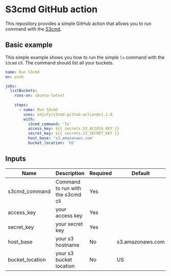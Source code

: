 # S3cmd GitHub action

This repository provides a simple GitHub action that allows you to run command with the [S3cmd](https://github.com/s3tools/s3cmd).


## Basic example

This simple example shows you how to run the simple `ls` command with the `S3cmd` cli. 
The command should list all your buckets.

```yaml
name: Run S3cmd
on: push

jobs:
  listBuckets:
    runs-on: ubuntu-latest
    
    steps:
      - name: Run S3cmd
        uses: edjufy/s3cmd-github-action@v1.1.0
        with:
          s3cmd_command: 'ls'
          access_key: ${{ secrets.S3_ACCESS_KEY }}
          secret_key: ${{ secrets.S3_SECRET_KEY }}
          host_base: 's3.amazonaws.com'
          bucket_location: 'US'
```

## Inputs

| Name            | Description                       | Required | Default          |
|-----------------|-----------------------------------|----------|------------------|
| s3cmd_command   | Command to run with the s3cmd cli | Yes      |                  |
| access_key      | your access key                   | Yes      |                  |
| secret_key      | your secret key                   | Yes      |                  |
| host_base       | your s3 hostname                  | No       | s3.amazonaws.com |
| bucket_location | your s3 bucket location           | No       | US               |
